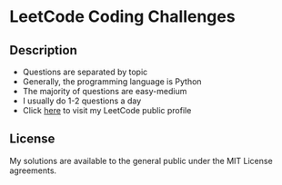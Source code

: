 # LeetCode Coding Challenges
## Description
- Questions are separated by topic
- Generally, the programming language is Python
- The majority of questions are easy-medium
- I usually do 1-2 questions a day
- Click [here](https://leetcode.com/Shengyuan-Lu/) to visit my LeetCode public profile 
## License
My solutions are available to the general public under the MIT License agreements.
